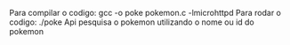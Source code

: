 Para compilar o codigo: gcc -o poke pokemon.c -lmicrohttpd
Para rodar o codigo: ./poke
Api pesquisa o pokemon utilizando o nome ou id do pokemon
